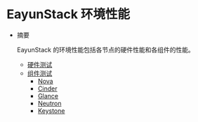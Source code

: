 # EayunStack 环境性能

* 摘要

  EayunStack 的环境性能包括各节点的硬件性能和各组件的性能。

  * [硬件测试](hardware.md)
  * [组件测试](component.md)
     * [Nova](component.md#nova)
     * [Cinder](component.md#cinder)
     * [Glance](component.md#glance)
     * [Neutron](component.md#neutron)
     * [Keystone](component.md#keystone)
